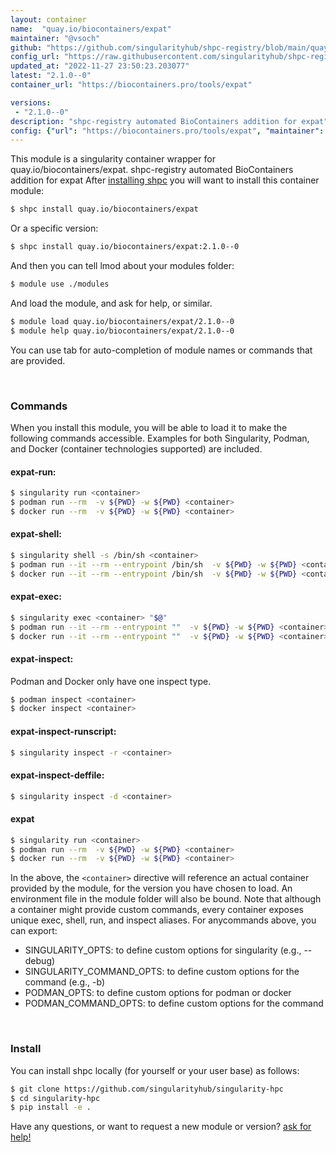 ```yaml
---
layout: container
name:  "quay.io/biocontainers/expat"
maintainer: "@vsoch"
github: "https://github.com/singularityhub/shpc-registry/blob/main/quay.io/biocontainers/expat/container.yaml"
config_url: "https://raw.githubusercontent.com/singularityhub/shpc-registry/main/quay.io/biocontainers/expat/container.yaml"
updated_at: "2022-11-27 23:50:23.203077"
latest: "2.1.0--0"
container_url: "https://biocontainers.pro/tools/expat"

versions:
 - "2.1.0--0"
description: "shpc-registry automated BioContainers addition for expat"
config: {"url": "https://biocontainers.pro/tools/expat", "maintainer": "@vsoch", "description": "shpc-registry automated BioContainers addition for expat", "latest": {"2.1.0--0": "sha256:66b31c6f6e2771418f024b60a5582907dc792971b25cd72ce7718967b568523f"}, "tags": {"2.1.0--0": "sha256:66b31c6f6e2771418f024b60a5582907dc792971b25cd72ce7718967b568523f"}, "docker": "quay.io/biocontainers/expat"}
---
```


This module is a singularity container wrapper for quay.io/biocontainers/expat.
shpc-registry automated BioContainers addition for expat
After [installing shpc](#install) you will want to install this container module:


```bash
$ shpc install quay.io/biocontainers/expat
```

Or a specific version:

```bash
$ shpc install quay.io/biocontainers/expat:2.1.0--0
```

And then you can tell lmod about your modules folder:

```bash
$ module use ./modules
```

And load the module, and ask for help, or similar.

```bash
$ module load quay.io/biocontainers/expat/2.1.0--0
$ module help quay.io/biocontainers/expat/2.1.0--0
```

You can use tab for auto-completion of module names or commands that are provided.

<br>

### Commands

When you install this module, you will be able to load it to make the following commands accessible.
Examples for both Singularity, Podman, and Docker (container technologies supported) are included.

#### expat-run:

```bash
$ singularity run <container>
$ podman run --rm  -v ${PWD} -w ${PWD} <container>
$ docker run --rm  -v ${PWD} -w ${PWD} <container>
```

#### expat-shell:

```bash
$ singularity shell -s /bin/sh <container>
$ podman run --it --rm --entrypoint /bin/sh  -v ${PWD} -w ${PWD} <container>
$ docker run --it --rm --entrypoint /bin/sh  -v ${PWD} -w ${PWD} <container>
```

#### expat-exec:

```bash
$ singularity exec <container> "$@"
$ podman run --it --rm --entrypoint ""  -v ${PWD} -w ${PWD} <container> "$@"
$ docker run --it --rm --entrypoint ""  -v ${PWD} -w ${PWD} <container> "$@"
```

#### expat-inspect:

Podman and Docker only have one inspect type.

```bash
$ podman inspect <container>
$ docker inspect <container>
```

#### expat-inspect-runscript:

```bash
$ singularity inspect -r <container>
```

#### expat-inspect-deffile:

```bash
$ singularity inspect -d <container>
```



#### expat

```bash
$ singularity run <container>
$ podman run --rm  -v ${PWD} -w ${PWD} <container>
$ docker run --rm  -v ${PWD} -w ${PWD} <container>
```


In the above, the `<container>` directive will reference an actual container provided
by the module, for the version you have chosen to load. An environment file in the
module folder will also be bound. Note that although a container
might provide custom commands, every container exposes unique exec, shell, run, and
inspect aliases. For anycommands above, you can export:

 - SINGULARITY_OPTS: to define custom options for singularity (e.g., --debug)
 - SINGULARITY_COMMAND_OPTS: to define custom options for the command (e.g., -b)
 - PODMAN_OPTS: to define custom options for podman or docker
 - PODMAN_COMMAND_OPTS: to define custom options for the command

<br>

### Install

You can install shpc locally (for yourself or your user base) as follows:

```bash
$ git clone https://github.com/singularityhub/singularity-hpc
$ cd singularity-hpc
$ pip install -e .
```

Have any questions, or want to request a new module or version? [ask for help!](https://github.com/singularityhub/singularity-hpc/issues)